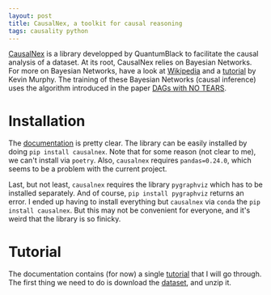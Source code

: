```yaml
---
layout: post
title: CausalNex, a toolkit for causal reasoning
tags: causality python
---
```


[CausalNex](https://causalnex.readthedocs.io/en/latest/index.html) is a library
developped by QuantumBlack to facilitate the causal analysis of a dataset.  At
its root, CausalNex relies on Bayesian Networks.  
For more on Bayesian Networks, have a look at
[Wikipedia](https://en.wikipedia.org/wiki/Bayesian_network) and a
[tutorial](https://www.cs.ubc.ca/~murphyk/Bayes/bnintro.html) by Kevin Murphy.
The training of these Bayesian
Networks (causal inference) uses the algorithm introduced in the paper [DAGs
with NO TEARS](https://arxiv.org/pdf/1803.01422.pdf).

# Installation

The [documentation](https://causalnex.readthedocs.io/en/latest/02_getting_started/02_install.html) is pretty clear.
The library can be easily installed by doing `pip install causalnex`.
Note that for some reason (not clear to me), we can't install via `poetry`.
Also, `causalnex` requires `pandas=0.24.0`, which seems to be a problem with the
current project.

Last, but not least, `causalnex` requires the library `pygraphviz` which has to
be installed separately. And of course, `pip install pygraphviz` returns an
error. I ended up having to install everything but `causalnex` via `conda` the
`pip install causalnex`. But this may not be convenient for everyone, and it's
weird that the library is so finicky.

# Tutorial

The documentation contains (for now) a single
[tutorial](https://causalnex.readthedocs.io/en/latest/03_tutorial/03_tutorial.html#)
that I will go through.
The first thing we need to do is download the
[dataset](https://archive.ics.uci.edu/ml/machine-learning-databases/00320/student.zip), and unzip it.

